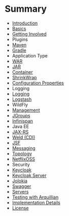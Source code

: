 # Summary

* [Introduction](README.adoc)
* [Basics](basics.adoc)
* [Getting Involved](getting_involved.adoc)
* Plugins
 * [Maven](maven-plugin.adoc)
 * [Gradle](gradle-plugin.adoc)
* Application Type
 * [WAR](war-applications.adoc)
 * [JAR](jar-applications.adoc)
* [Container](container.adoc)
* [ShrinkWrap](shrinkwrap.adoc)
* [Configuration Properties](configuration_properties.adoc)
* Logging
 * [Logging](logging.adoc)
 * [Logstash](logstash.adoc)
* WildFly
 * [Management](management.adoc)
 * [JGroups](jgroups.adoc)
 * [Infinispan](infinispan.adoc)
* Java EE
 * [JAX-RS](jax-rs.adoc)
 * [Weld (CDI)](weld_cdi.adoc)
 * [JSF](jsf.adoc)
 * [Messaging](messaging.adoc)
* [Topology](topology.adoc)
* [NetflixOSS](netflixoss.adoc)
* Security
 * [Keycloak](keycloak.adoc)
 * [Keycloak Server](keycloak_server.adoc)
* [Jolokia](jolokia.adoc)
* [Swagger](swagger.adoc)
* [Servers](servers.adoc)
* [Testing with Arquillian](testing_with_arquillian.adoc)
* [Implementation Details](implementation_details.adoc)
* [License](license.adoc)

